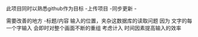 此项目同时以熟悉github作为目标
    -上传项目
    -同步更新
    -

需要改善的地方
    -标题/内容 输入的位置，夹杂这数据库的读取问题
        因为 文字的每一个字输入 会即时对整个画面不断的重组
        考虑计入 时间因素提高输入的效率
        